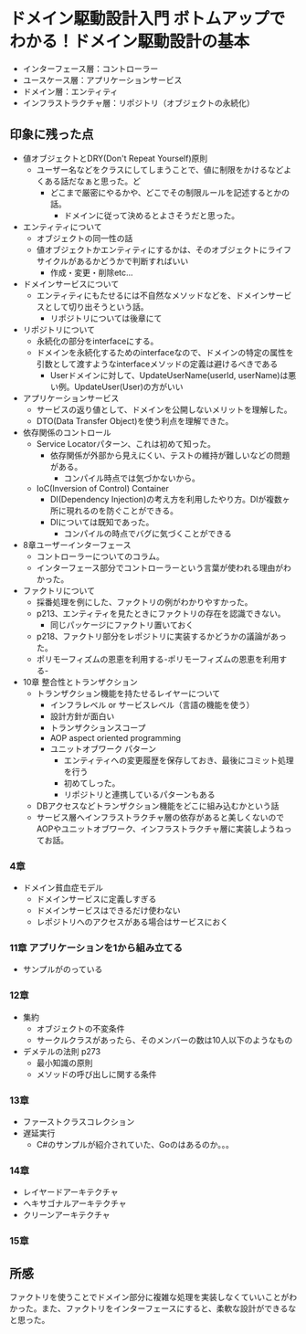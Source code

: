 # ドメイン駆動設計入門 ボトムアップでわかる！ドメイン駆動設計の基本

* インターフェース層：コントローラー
* ユースケース層：アプリケーションサービス
* ドメイン層：エンティティ
* インフラストラクチャ層：リポジトリ（オブジェクトの永続化）

## 印象に残った点
* 値オブジェクトとDRY(Don't Repeat Yourself)原則
    * ユーザー名などをクラスにしてしまうことで、値に制限をかけるなどよくある話だなぁと思った。ど
        * どこまで厳密にやるかや、どこでその制限ルールを記述するとかの話。
            * ドメインに従って決めるとよさそうだと思った。
* エンティティについて
    * オブジェクトの同一性の話
    * 値オブジェクトかエンティティにするかは、そのオブジェクトにライフサイクルがあるかどうかで判断すればいい
        * 作成・変更・削除etc...
* ドメインサービスについて
    * エンティティにもたせるには不自然なメソッドなどを、ドメインサービスとして切り出そうという話。
        * リポジトリについては後章にて
* リポジトリについて
    * 永続化の部分をinterfaceにする。
    * ドメインを永続化するためのinterfaceなので、ドメインの特定の属性を引数として渡すようなinterfaceメソッドの定義は避けるべきである
        * Userドメインに対して、UpdateUserName(userId, userName)は悪い例。UpdateUser(User)の方がいい
* アプリケーションサービス
    * サービスの返り値として、ドメインを公開しないメリットを理解した。
    * DTO(Data Transfer Object)を使う利点を理解できた。
* 依存関係のコントロール
    * Service Locatorパターン、これは初めて知った。
        * 依存関係が外部から見えにくい、テストの維持が難しいなどの問題がある。
            * コンパイル時点では気づかないから。
    * IoC(Inversion of Control) Container
        * DI(Dependency Injection)の考え方を利用したやり方。DIが複数ヶ所に現れるのを防ぐことができる。
        * DIについては既知であった。
            * コンパイルの時点でバグに気づくことができる
* 8章ユーザーインターフェース
    * コントローラーについてのコラム。
    * インターフェース部分でコントローラーという言葉が使われる理由がわかった。
* ファクトリについて
    * 採番処理を例にした、ファクトリの例がわかりやすかった。
    * p213、エンティティを見たときにファクトリの存在を認識できない。
        * 同じパッケージにファクトリ置いておく
    * p218、ファクトリ部分をレポジトリに実装するかどうかの議論があった。
    * ポリモーフィズムの恩恵を利用する-ポリモーフィズムの恩恵を利用する-
* 10章 整合性とトランザクション
    * トランザクション機能を持たせるレイヤーについて
        * インフラレベル or サービスレベル（言語の機能を使う）
        * 設計方針が面白い
        * トランザクションスコープ
        * AOP aspect oriented programming
        * ユニットオブワーク パターン
            * エンティティへの変更履歴を保存しておき、最後にコミット処理を行う
            * 初めてしった。
            * リポジトリと連携しているパターンもある
    * DBアクセスなどトランザクション機能をどこに組み込むかという話
    * サービス層へインフラストラクチャ層の依存があると美しくないのでAOPやユニットオブワーク、インフラストラクチャ層に実装しようねってお話。
### 4章
* ドメイン貧血症モデル
    * ドメインサービスに定義しすぎる
    * ドメインサービスはできるだけ使わない
    * レポジトリへのアクセスがある場合はサービスにおく
### 11章 アプリケーションを1から組み立てる
* サンプルがのっている

### 12章
* 集約
    * オブジェクトの不変条件
    * サークルクラスがあったら、そのメンバーの数は10人以下のようなもの
* デメテルの法則 p273
    * 最小知識の原則
    * メソッドの呼び出しに関する条件

### 13章
* ファーストクラスコレクション
* 遅延実行
    * C#のサンプルが紹介されていた、Goのはあるのか。。。

### 14章
* レイヤードアーキテクチャ
* ヘキサゴナルアーキテクチャ
* クリーンアーキテクチャ


### 15章


## 所感
ファクトリを使うことでドメイン部分に複雑な処理を実装しなくていいことがわかった。また、ファクトリをインターフェースにすると、柔軟な設計ができるなと思った。
